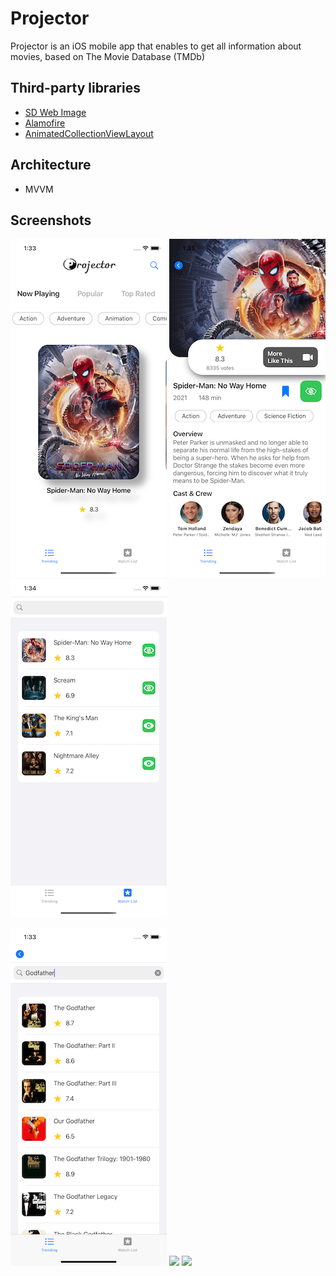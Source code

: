 # Projector
Projector is an iOS mobile app that enables to get all information about movies, based on The Movie Database (TMDb) 


## Third-party libraries

 - [SD Web Image](https://github.com/SDWebImage/SDWebImage)
 - [Alamofire](https://github.com/Alamofire/Alamofire)
 - [AnimatedCollectionViewLayout](https://github.com/KelvinJin/AnimatedCollectionViewLayout)
 
 ## Architecture
 - MVVM
 
 ## Screenshots
 


![Picture1](./Assets/Screenshots/picture1.png)
![Picture2](./Assets/Screenshots/picture2.png)
![WatchList Screen](./Assets/Screenshots/watchListSS.png) 

![Search Screen](./Assets/Screenshots/SearchScreenSS.png) 
<img src="https://media.giphy.com/media/Q4USpjsAjFBowijTnd/giphy.gif" width="250">
<img src="https://media.giphy.com/media/WAdzmddxB7MEWXNyvT/giphy.gif" width="250">
